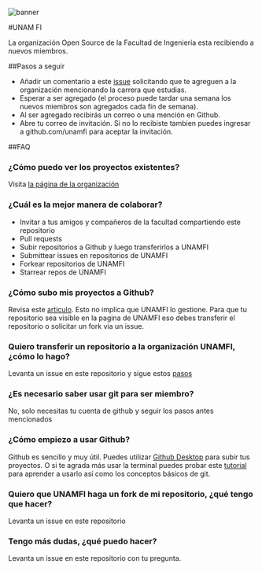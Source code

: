 ![banner](https://raw.githubusercontent.com/unamfi/Get-your-invite/master/Banner.png)

#UNAM FI

La organización Open Source de la Facultad de Ingeniería esta recibiendo a nuevos miembros.

##Pasos a seguir

- Añadir un comentario a este [issue](https://github.com/unamfi/Get-your-invite/issues/1) solicitando que te agreguen a la organización mencionando la carrera que estudias.
- Esperar a ser agregado (el proceso puede tardar una semana los nuevos miembros son agregados cada fin de semana).
- Al ser agregado recibirás un correo o una mención en Github.
- Abre tu correo de invitación. Si no lo recibiste tambien puedes ingresar a github.com/unamfi para aceptar la invitación.

##FAQ

### ¿Cómo puedo ver los proyectos existentes?
Visita [la página de la organización](https://github.com/unamfi)

### ¿Cuál es la mejor manera de colaborar?
- Invitar a tus amigos y compañeros de la facultad compartiendo este repositorio
- Pull requests
- Subir repositorios a Github y luego transferirlos a UNAMFI
- Submittear issues en repositorios de UNAMFI 
- Forkear repositorios de UNAMFI
- Starrear repos de UNAMFI

### ¿Cómo subo mis proyectos a Github?
Revisa este [articulo](https://help.github.com/articles/create-a-repo/). Esto no implica que UNAMFI lo gestione. Para que tu repositorio sea visible en la pagina de UNAMFI eso debes transferir el repositorio o solicitar un fork via un issue.

### Quiero transferir un repositorio a la organización UNAMFI, ¿cómo lo hago?
Levanta un issue en este repositorio y sigue estos [pasos](https://help.github.com/articles/transferring-a-repository)

### ¿Es necesario saber usar git para ser miembro?
No, solo necesitas tu cuenta de github y seguir los pasos antes mencionados

### ¿Cómo empiezo a usar Github?
Github es sencillo y muy útil. Puedes utilizar [Github Desktop](https://desktop.github.com) para subir tus proyectos. O si te agrada más usar la terminal puedes probar este [tutorial](https://try.github.io/levels/1/challenges/1) para aprender a usarlo así como los conceptos básicos de git.

### Quiero que UNAMFI haga un fork de mi repositorio, ¿qué tengo que hacer?
Levanta un issue en este repositorio

### Tengo más dudas, ¿qué puedo hacer?
Levanta un issue en este repositorio con tu pregunta. 
